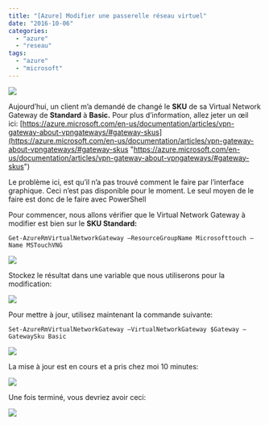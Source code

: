 ```yaml
---
title: "[Azure] Modifier une passerelle réseau virtuel"
date: "2016-10-06"
categories: 
  - "azure"
  - "reseau"
tags: 
  - "azure"
  - "microsoft"
---
```


[![](https://cloudyjourney.fr/wp-content/uploads/2018/01/pastedimage1482154059354v1.png)](https://cloudyjourney.fr/wp-content/uploads/2018/01/pastedimage1482154059354v1.png)

Aujourd’hui, un client m’a demandé de changé le **SKU** de sa Virtual Network Gateway de **Standard** à **Basic.** Pour plus d’information, allez jeter un œil ici: [https://azure.microsoft.com/en-us/documentation/articles/vpn-gateway-about-vpngateways/#gateway-skus](https://azure.microsoft.com/en-us/documentation/articles/vpn-gateway-about-vpngateways/#gateway-skus "https://azure.microsoft.com/en-us/documentation/articles/vpn-gateway-about-vpngateways/#gateway-skus")

Le problème ici, est qu’il n’a pas trouvé comment le faire par l’interface graphique. Ceci n’est pas disponible pour le moment. Le seul moyen de le faire est donc de le faire avec PowerShell

Pour commencer, nous allons vérifier que le Virtual Network Gateway à modifier est bien sur le **SKU Standard:**

`Get-AzureRmVirtualNetworkGateway –ResourceGroupName Microsofttouch –Name MSTouchVNG`

[![](https://cloudyjourney.fr/wp-content/uploads/2018/01/2016-10-05_19-28-12.png)](https://cloudyjourney.fr/wp-content/uploads/2018/01/2016-10-05_19-28-12.png)

Stockez le résultat dans une variable que nous utiliserons pour la modification:

[![](https://cloudyjourney.fr/wp-content/uploads/2018/01/2016-10-05_19-28-59.png)](https://cloudyjourney.fr/wp-content/uploads/2018/01/2016-10-05_19-28-59.png)

Pour mettre à jour, utilisez maintenant la commande suivante:

`Set-AzureRmVirtualNetworkGateway –VirtualNetworkGateway $Gateway –GatewaySku Basic`

[![](https://cloudyjourney.fr/wp-content/uploads/2018/01/2016-10-05_19-29-09.png)](https://cloudyjourney.fr/wp-content/uploads/2018/01/2016-10-05_19-29-09.png)

La mise à jour est en cours et a pris chez moi 10 minutes:

[![](https://cloudyjourney.fr/wp-content/uploads/2018/01/2016-10-05_19-30-41.png)](https://cloudyjourney.fr/wp-content/uploads/2018/01/2016-10-05_19-30-41.png)

Une fois terminé, vous devriez avoir ceci:

[![](https://cloudyjourney.fr/wp-content/uploads/2018/01/2016-10-05_19-30-53.png)](https://cloudyjourney.fr/wp-content/uploads/2018/01/2016-10-05_19-30-53.png)
